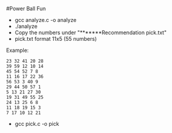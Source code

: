 #Power Ball Fun

* gcc analyze.c -o analyze
* ./analyze
* Copy the numbers under
  "*******Recommendation pick.txt"
* pick.txt format
  11x5 (55 numbers)

Example:
```
23 32 41 20 28
39 59 12 10 14
45 54 52 7 8
11 16 17 22 36
56 53 3 40 9
29 44 50 57 1
5 13 21 27 30
19 31 49 55 25
24 13 25 6 8
11 18 19 15 3
7 17 10 12 21
```
* gcc pick.c -o pick
